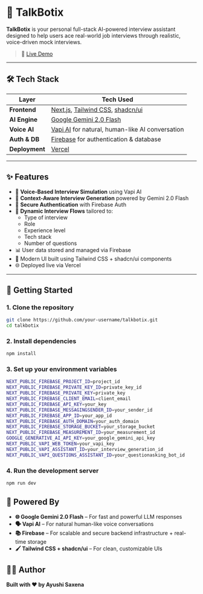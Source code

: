 # 🤖 TalkBotix

**TalkBotix** is your personal full-stack AI-powered interview assistant designed to help users ace real-world job interviews through realistic, voice-driven mock interviews.

> 🚀 [Live Demo](https://talkbotix.vercel.app/)

---

## 🛠️ Tech Stack

| Layer         | Tech Used                                                             |
|---------------|-----------------------------------------------------------------------|
| **Frontend**  | [Next.js](https://nextjs.org/), [Tailwind CSS](https://tailwindcss.com/), [shadcn/ui](https://ui.shadcn.com/) |
| **AI Engine** | [Google Gemini 2.0 Flash](https://deepmind.google/technologies/gemini/) |
| **Voice AI**  | [Vapi AI](https://vapi.ai/) for natural, human-like AI conversation    |
| **Auth & DB** | [Firebase](https://firebase.google.com/) for authentication & database |
| **Deployment**| [Vercel](https://vercel.com/)                                         |

---

## ✨ Features

- 🎤 **Voice-Based Interview Simulation** using Vapi AI
- 🧠 **Context-Aware Interview Generation** powered by Gemini 2.0 Flash
- 🔐 **Secure Authentication** with Firebase Auth
- 🔄 **Dynamic Interview Flows** tailored to:
  - Type of interview
  - Role
  - Experience level
  - Tech stack
  - Number of questions
- 📊 User data stored and managed via Firebase
- 💅 Modern UI built using Tailwind CSS + shadcn/ui components
- 🌐 Deployed live via Vercel

---

## 🚀 Getting Started

### 1. Clone the repository

```bash
git clone https://github.com/your-username/talkbotix.git
cd talkbotix
```

### 2. Install dependencies

```bash
npm install
```

### 3. Set up your environment variables

```bash
NEXT_PUBLIC_FIREBASE_PROJECT_ID=project_id
NEXT_PUBLIC_FIREBASE_PRIVATE_KEY_ID=private_key_id
NEXT_PUBLIC_FIREBASE_PRIVATE_KEY=private_key
NEXT_PUBLIC_FIREBASE_CLIENT_EMAIL=client_email
NEXT_PUBLIC_FIREBASE_API_KEY=your_key
NEXT_PUBLIC_FIREBASE_MESSAGINGSENDER_ID=your_sender_id
NEXT_PUBLIC_FIREBASE_APP_ID=your_app_id
NEXT_PUBLIC_FIREBASE_AUTH_DOMAIN=your_auth_domain
NEXT_PUBLIC_FIREBASE_STORAGE_BUCKET=your_storage_bucket
NEXT_PUBLIC_FIREBASE_MEASUREMENT_ID=your_measurement_id
GOOGLE_GENERATIVE_AI_API_KEY=your_google_gemini_api_key
NEXT_PUBLIC_VAPI_WEB_TOKEN=your_vapi_key
NEXT_PUBLIC_VAPI_ASSISTANT_ID=your_interview_generation_id
NEXT_PUBLIC_VAPI_QUESTIONS_ASSISTANT_ID=your_questionasking_bot_id
```

### 4. Run the development server

```bash
npm run dev
```

## 🧠 Powered By

- **🌐 Google Gemini 2.0 Flash** – For fast and powerful LLM responses
- **🗣️ Vapi AI** – For natural human-like voice conversations
- **📚 Firebase** – For scalable and secure backend infrastructure + real-time storage
- **🖌️ Tailwind CSS + shadcn/ui** – For clean, customizable UIs

## 🧑‍💻 Author

**Built with ❤️ by Ayushi Saxena**